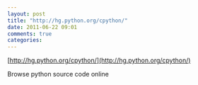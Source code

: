 ```yaml
---
layout: post
title: "http://hg.python.org/cpython/"
date: 2011-06-22 09:01
comments: true
categories: 
---
```

[http://hg.python.org/cpython/](http://hg.python.org/cpython/)


Browse python source code online


